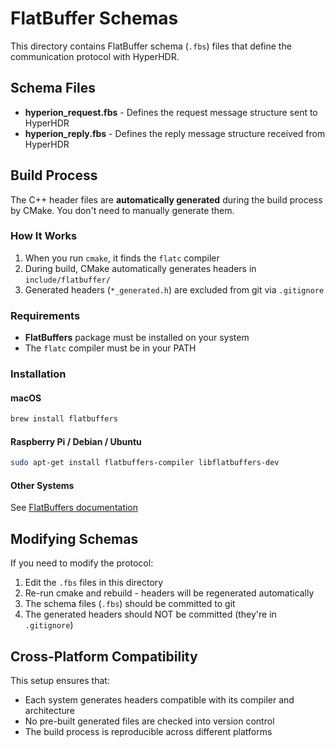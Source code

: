 # FlatBuffer Schemas

This directory contains FlatBuffer schema (`.fbs`) files that define the communication protocol with HyperHDR.

## Schema Files

- **hyperion_request.fbs** - Defines the request message structure sent to HyperHDR
- **hyperion_reply.fbs** - Defines the reply message structure received from HyperHDR

## Build Process

The C++ header files are **automatically generated** during the build process by CMake. You don't need to manually generate them.

### How It Works

1. When you run `cmake`, it finds the `flatc` compiler
2. During build, CMake automatically generates headers in `include/flatbuffer/`
3. Generated headers (`*_generated.h`) are excluded from git via `.gitignore`

### Requirements

- **FlatBuffers** package must be installed on your system
- The `flatc` compiler must be in your PATH

### Installation

#### macOS
```bash
brew install flatbuffers
```

#### Raspberry Pi / Debian / Ubuntu
```bash
sudo apt-get install flatbuffers-compiler libflatbuffers-dev
```

#### Other Systems
See [FlatBuffers documentation](https://google.github.io/flatbuffers/flatbuffers_guide_building.html)

## Modifying Schemas

If you need to modify the protocol:

1. Edit the `.fbs` files in this directory
2. Re-run cmake and rebuild - headers will be regenerated automatically
3. The schema files (`.fbs`) should be committed to git
4. The generated headers should NOT be committed (they're in `.gitignore`)

## Cross-Platform Compatibility

This setup ensures that:
- Each system generates headers compatible with its compiler and architecture
- No pre-built generated files are checked into version control
- The build process is reproducible across different platforms

